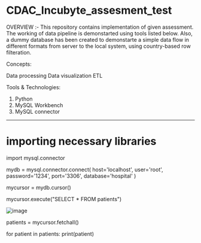 # CDAC_Incubyte_assesment_test

OVERVIEW :- 
This repository contains implementation of given assessment. The working of data pipeline is demonstarted using tools listed below. Also, a dummy database has been created to demonstarte a simple data flow in different formats from server to the local system, using country-based row filteration.

Concepts:

Data processing
Data visualization
ETL

Tools & Technologies: 
1)  Python
2)  MySQL Workbench
3)  MySQL connector 
---------------------------------------------------------------------------------------------------------------------------------------------

# importing necessary libraries
import mysql.connector


mydb = mysql.connector.connect(
    host='localhost',
    user='root',
    password='1234',
    port='3306',
    database='hospital'
)


mycursor = mydb.cursor()

mycursor.execute("SELECT * FROM patients")


![image](https://user-images.githubusercontent.com/83622118/137672772-170dd5b7-1c13-4f41-8059-bab9a2da502a.png)

patients = mycursor.fetchall()

for patient in patients:
    print(patient)
